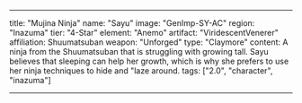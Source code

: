 ---

title: "Mujina Ninja"
name: "Sayu"
image: "GenImp-SY-AC"
region: "Inazuma"
tier: "4-Star"
element: "Anemo"
artifact: "ViridescentVenerer"
affiliation: Shuumatsuban
weapon: "Unforged"
type: "Claymore"
content: A ninja from the Shuumatsuban that is struggling with growing tall. Sayu believes that sleeping can help her growth, which is why she prefers to use her ninja techniques to hide and "laze around.
tags: ["2.0", "character", "inazuma"]

---